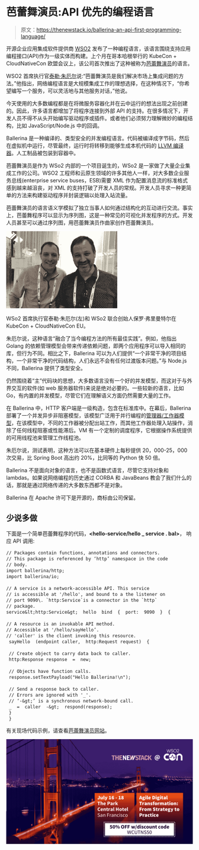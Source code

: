 # 芭蕾舞演员:API 优先的编程语言

> 原文：<https://thenewstack.io/ballerina-an-api-first-programming-language/>

开源企业应用集成软件提供商 [WSO2](https://wso2.com/) 发布了一种编程语言，该语言围绕支持应用编程接口(API)作为一级实体而构建。上个月在哥本哈根举行的 KubeCon + CloudNativeCon 欧盟会议上，该公司首次推出了这种被称为[芭蕾舞演员](https://ballerina.io/)的语言。

WSO2 首席执行官[泰勒·朱厄尔](https://www.linkedin.com/in/tylerjewell/)说:“芭蕾舞演员是我们解决市场上集成问题的方法。”他指出，网络编程语言是大规模集成工作的理想选择，在这种情况下，“你希望编写一个服务，可以灵活地与其他服务对话，”他说。

今天使用的大多数编程都是在将微服务容器化并在云中运行的想法出现之前创建的。因此，许多语言都增加了将程序连接到外部 API 的支持。在很多情况下，开发人员不得不从头开始编写驱动程序或插件。或者他们必须努力理解微妙的编程结构，比如 JavaScript/Node.js 中的回调。

Ballerina 是一种编译的、类型安全的并发编程语言。代码被编译成字节码，然后在虚拟机中运行，尽管最终，运行时将转移到能够生成本机代码的 [LLVM 编译器](https://llvm.org/)。人工制品被包装到容器中。

芭蕾舞演员是作为 WSo2 内部的一个项目诞生的，WSo2 是一家做了大量企业集成工作的公司。WSO2 工程师和云原生领域的许多其他人一样，对大多数企业服务总线(enterprise service buses，ESB)需要 XML 作为配置消息流的标准格式感到越来越沮丧，对 XML 的支持打破了开发人员的常规。开发人员寻求一种更简单的方法来构建驱动程序并封装逻辑以处理入站流量。

芭蕾舞演员的语言语义学模拟了独立当事人如何通过结构化的互动进行交流。事实上，芭蕾舞程序可以显示为序列图，这是一种常见的可视化并发程序的方式。开发人员甚至可以通过序列图，用芭蕾舞演员作曲家创作芭蕾舞演员。

![](img/aaede71ff9d17b1c0f70995aaaf0235b.png)

WSo2 首席执行官泰勒·朱厄尔(左)和 WSo2 联合创始人保罗·弗里曼特尔在 KubeCon + CloudNativeCon EU。

朱厄尔说，这种语言“融合了当今编程方法的所有最佳实践”。例如，他指出 Golang 的依赖管理模型会带来传递依赖问题，即两个应用程序可以导入相同的库，但行为不同。相比之下，Ballerina 可以为人们提供“一个非常干净的项目结构，一个非常干净的代码结构，人们永远不会有任何过渡版本问题。”与 Node.js 不同，Ballerina 提供了类型安全。

仍然围绕着“主”代码块的思想，大多数语言没有一个好的并发模型，而这对于与外界交互的软件(如 web 服务器软件)来说是绝对必要的。一些较新的语言，比如 Go，有内置的并发模型，尽管它们在理解语义方面仍然需要大量的工作。

在 Ballerina 中，HTTP 客户端是一级构造，包含在标准库中。在幕后，Ballerina 部署了一个并发异步非阻塞模型，该模型广泛用于并行编程的[管理器/工作器模型](http://etutorials.org/Linux+systems/cluster+computing+with+linux/Part+II+Parallel+Programming/Chapter+8+Parallel+Programming+with+MPI/8.2+Manager+Worker+Example/)，在该模型中，不同的工作器被分配出站工作，而其他工作器处理入站操作，消除了任何线程阻塞或性能滞后。VM 有一个定制的调度程序，它根据操作系统提供的可用线程池来管理工作线程池。

朱厄尔说，测试表明，这种方法可以在基本硬件上每秒提供 20，000-25，000 次交易，比 Spring Boot 高出约 20%，比同等的 Python 快 50 倍。

Ballerina 不是面向对象的语言，也不是函数式语言，尽管它支持对象和 lambdas。如果说网络编程的历史通过 CORBA 和 JavaBeans 教会了我们什么的话，那就是通过网络传递的大多数东西都不是对象。

Ballerina 在 Apache 许可下是开源的，商标由公司保留。

## 少说多做

下面是一个简单芭蕾舞程序的代码，**<hello-service/hello _ service . bal>**，
响应 API 调用:

```
// Packages contain functions, annotations and connectors.
// This package is referenced by ‘http’ namespace in the code
// body.
import ballerina/http;
import ballerina/io;

// A service is a network-accessible API. This service
// is accessible at '/hello', and bound to a the listener on
// port 9090\. `http:Service`is a connector in the `http`
// package.
service&lt;http:Service&gt;  hello  bind  {  port:  9090  }  {

// A resource is an invokable API method.
// Accessible at '/hello/sayHello’.
// 'caller' is the client invoking this resource.
 sayHello  (endpoint caller,  http:Request request)  {

 // Create object to carry data back to caller.
 http:Response response  =  new;

 // Objects have function calls.
 response.setTextPayload("Hello Ballerina!\n");

 // Send a response back to caller.
 // Errors are ignored with '_'.
 // ‘-&gt;’ is a synchronous network-bound call.
 _  =  caller  -&gt;  respond(response);
 }
 }

```

有关现场代码示例，请查看[芭蕾舞演员网站](https://ballerina.io/)。

[![](img/fc9bbc85b879d731afe7c4f6192c1251.png)](https://us18.wso2con.com)

<svg xmlns:xlink="http://www.w3.org/1999/xlink" viewBox="0 0 68 31" version="1.1"><title>Group</title> <desc>Created with Sketch.</desc></svg>